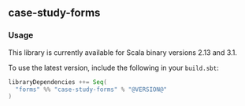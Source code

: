 ## case-study-forms

### Usage

This library is currently available for Scala binary versions 2.13 and 3.1.

To use the latest version, include the following in your `build.sbt`:

```scala
libraryDependencies ++= Seq(
  "forms" %% "case-study-forms" % "@VERSION@"
)
```
